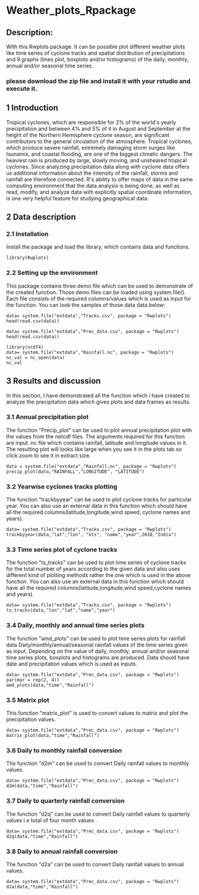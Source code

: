 # Weather_plots_Rpackage

## Description: 

With this Rwplots package. It can be possible plot different weather plots like time series of cyclone tracks and  spatial distribution of precipitations and 9 graphs (lines plot, boxplots and/or histograms) of the daily, monthly, annual and/or seasonal time series.

### please download the zip file and install it with your rstudio and execute it.

## 1 Introduction
Tropical cyclones, which are responsible for 2% of the world's yearly precipitation and between 4% and 5% of it in August and September at the height of the Northern Hemisphere cyclone season, are significant contributors to the general circulation of the atmosphere. Tropical cyclones, which produce severe rainfall, extremely damaging storm surges like tsunamis, and coastal flooding, are one of the biggest climatic dangers. The heaviest rain is produced by large, slowly moving, and unsheared tropical cyclones. Since analyzing precipitation data along with cyclone data offers us additional information about the intensity of the rainfall, storms and rainfall are therefore connected. R's ability to offer maps of data in the same computing environment that the data analysis is being done, as well as read, modify, and analyze data with explicitly spatial coordinate information, is one very helpful feature for studying geographical data.

## 2 Data description

### 2.1 Installation
Install the package and load the library, which contains data and functions.
```{r setup}
library(Rwplots)
```

### 2.2 Setting up the environment
This package contains three demo file which can be used to demonstrate of the created function. Those demo files can be loaded using system.file(). Each file consists of the required columns/values which is used as input for the function. You can look the samples of those data data below: 
```{r}
data= system.file("extdata","Tracks.csv", package = "Rwplots")
head(read.csv(data))
```
```{r}
data= system.file("extdata","Prec_data.csv", package = "Rwplots")
head(read.csv(data))
```
```{r}
library(ncdf4)
data= system.file("extdata","Rainfall.nc", package = "Rwplots")
nc_val = nc_open(data)
nc_val
```

## 3 Results and discussion

In this section, I have demonstrated all the function which i have created to analyze the precipitation data which gives plots and data frames as results.

### 3.1 Annual precipitation plot
The function "Precip_plot" can be used to plot annual precipitation plot with the values from the netcdf files. The arguments required for this function are input .nc file which contains rainfall, latitude and longitude values in it. The resulting plot will looks like large when you see it in the plots tab so click zoom to see it in extract size.
```{r}
data = system.file("extdata","Rainfall.nc", package = "Rwplots")
precip_plot(data,"RAINFALL","LONGITUDE", "LATITUDE")
```

### 3.2 Yearwise cyclones tracks plotting
The function "trackbyyear" can be used to plot cyclone tracks for particular year. You can also use an external data in this function which should have all the required columns(latitude,longitude,wind speed, cyclone names and years). 
```{r}
data= system.file("extdata","Tracks.csv", package = "Rwplots")
trackbyyear(data,"lat","lon", "kts", "name","year",2018,"India")
```

### 3.3 Time series plot of cyclone tracks

The function "ts_tracks" can be used to plot  time series of cyclone tracks for the total number of years according to the given data and also uses different kind of plotting methods rather the one which is used in the above function. You can also use an external data in this function which should have all the required columns(latitude,longitude,wind speed,cyclone names and years). 

```{r}
data= system.file("extdata","Tracks.csv", package = "Rwplots")
ts_tracks(data,"lon","lat","name","year")
```


### 3.4 Daily, monthly and annual time series plots
The function "amd_plots" can be used to plot time series plots for rainfall data Daily/monthly/annual/seasonal rainfall values of the time series given as input. Depending on the value of daily, monthly, annual and/or seasonal time series plots, boxplots and histograms are produced. Data should have date and precipitation values which is used as inputs.
```{r}
data= system.file("extdata","Prec_data.csv", package = "Rwplots")
par(mar = rep(2, 4))
amd_plots(data,"time","Rainfall")
```

### 3.5 Matrix plot
This function "matrix_plot" is used to convert values to matrix and plot the precipitation values.
```{r}
data= system.file("extdata","Prec_data.csv", package = "Rwplots")
matrix_plot(data,"time","Rainfall")
```

### 3.6 Daily to monthly rainfall conversion
The function "d2m" can be used to convert Daily rainfall values to monthly values.
```{r}
data= system.file("extdata","Prec_data.csv", package = "Rwplots")
d2m(data,"time","Rainfall")
```

### 3.7 Daily to quarterly rainfall conversion
The function "d2q" can be used to convert Daily rainfall values to quarterly values i.e total of four month values .
```{r}
data= system.file("extdata","Prec_data.csv", package = "Rwplots")
d2q(data,"time","Rainfall")
```

### 3.8 Daily to annual rainfall conversion
The function "d2a" can be used to convert Daily rainfall values to annual values.
```{r}
data= system.file("extdata","Prec_data.csv", package = "Rwplots")
d2a(data,"time","Rainfall")
```
